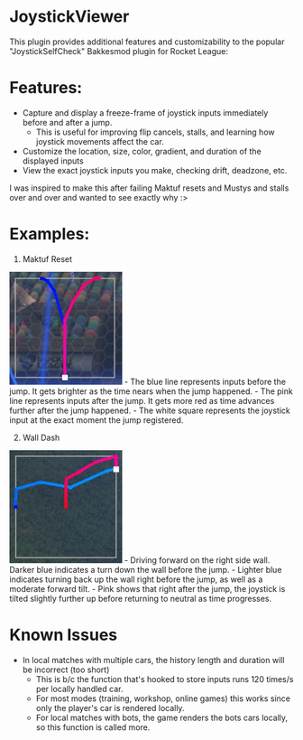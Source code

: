 # JoystickViewer

This plugin provides additional features and customizability to the popular "JoystickSelfCheck" Bakkesmod plugin for Rocket League:

# Features:
- Capture and display a freeze-frame of joystick inputs immediately before and after a jump.
   - This is useful for improving flip cancels, stalls, and learning how joystick movements affect the car.
- Customize the location, size, color, gradient, and duration of the displayed inputs
- View the exact joystick inputs you make, checking drift, deadzone, etc.

I was inspired to make this after failing Maktuf resets and Mustys and stalls over and over and wanted to see exactly why :>

# Examples: 

1. Maktuf Reset  
<img src="./example1.png" width="200" height="200">
   - The blue line represents inputs before the jump. It gets brighter as the time nears when the jump happened.
   - The pink line represents inputs after the jump. It gets more red as time advances further after the jump happened.
   - The white square represents the joystick input at the exact moment the jump registered.

2. Wall Dash  
<img src="./example2.png" width="200" height="200">
   - Driving forward on the right side wall. Darker blue indicates a turn down the wall before the jump.
   - Lighter blue indicates turning back up the wall right before the jump, as well as a moderate forward tilt.
   - Pink shows that right after the jump, the joystick is tilted slightly further up before returning to neutral as time progresses.

# Known Issues
- In local matches with multiple cars, the history length and duration will be incorrect (too short)
   - This is b/c the function that's hooked to store inputs runs 120 times/s per locally handled car. 
   - For most modes (training, workshop, online games) this works since only the player's car is rendered locally.
   - For local matches with bots, the game renders the bots cars locally, so this function is called more.
